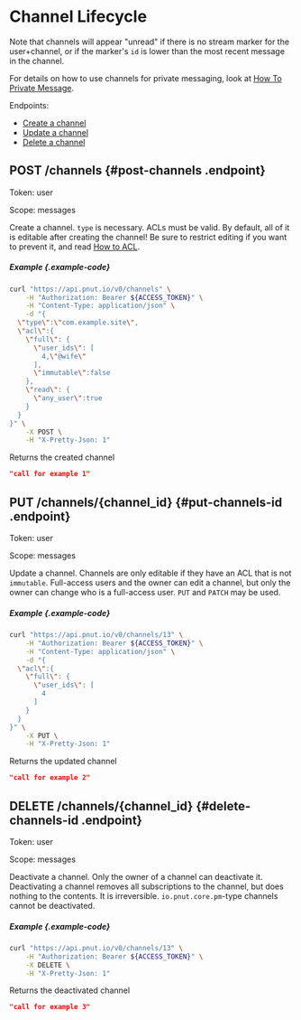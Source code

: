 # Channel Lifecycle

Note that channels will appear "unread" if there is no stream marker for the user+channel, or if the marker's `id` is lower than the most recent message in the channel.

For details on how to use channels for private messaging, look at [How To Private Message](../../how-to/channels-pm).

Endpoints:

* [Create a channel](#post-channels)
* [Update a channel](#put-channels-id)
* [Delete a channel](#delete-channels-id)


## <span class="method method-post">POST</span> /channels {#post-channels .endpoint}

Token: <span class="endpoint-meta">user</span>

Scope: <span class="endpoint-meta">messages</span>

Create a channel. `type` is necessary. ACLs must be valid. By default, all of it is editable after creating the channel! Be sure to restrict editing if you want to prevent it, and read [How to ACL](../../how-to/channels-acl).

##### Example {.example-code}

```bash
curl "https://api.pnut.io/v0/channels" \
    -H "Authorization: Bearer ${ACCESS_TOKEN}" \
    -H "Content-Type: application/json" \
    -d "{
  \"type\":\"com.example.site\",
  \"acl\":{
    \"full\": {
      \"user_ids\": [
        4,\"@wife\"
      ],
      \"immutable\":false
    },
    \"read\": {
      \"any_user\":true
    }
  }
}" \
    -X POST \
    -H "X-Pretty-Json: 1"
```

Returns the created channel

```json
"call for example 1"
```



## <span class="method method-put">PUT</span> /channels/<span class="call-param">{channel_id}</span> {#put-channels-id .endpoint}

Token: <span class="endpoint-meta">user</span>

Scope: <span class="endpoint-meta">messages</span>

Update a channel. Channels are only editable if they have an ACL that is not `immutable`. Full-access users and the owner can edit a channel, but only the owner can change who is a full-access user. `PUT` and `PATCH` may be used.

##### Example {.example-code}

```bash
curl "https://api.pnut.io/v0/channels/13" \
    -H "Authorization: Bearer ${ACCESS_TOKEN}" \
    -H "Content-Type: application/json" \
    -d "{
  \"acl\":{
    \"full\": {
      \"user_ids\": [
      	4
      ]
    }
  }
}" \
    -X PUT \
    -H "X-Pretty-Json: 1"
```

Returns the updated channel

```json
"call for example 2"
```




## <span class="method method-delete">DELETE</span> /channels/<span class="call-param">{channel_id}</span> {#delete-channels-id .endpoint}

Token: <span class="endpoint-meta">user</span>

Scope: <span class="endpoint-meta">messages</span>

Deactivate a channel. Only the owner of a channel can deactivate it. Deactivating a channel removes all subscriptions to the channel, but does nothing to the contents. It is irreversible. `io.pnut.core.pm`-type channels cannot be deactivated.

##### Example {.example-code}

```bash
curl "https://api.pnut.io/v0/channels/13" \
    -H "Authorization: Bearer ${ACCESS_TOKEN}" \
    -X DELETE \
    -H "X-Pretty-Json: 1"
```

Returns the deactivated channel

```json
"call for example 3"
```